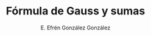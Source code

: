 ---
title: "Fórmula de Gauss y sumas"
year: 2017
thumbnail: "assets/img/Logo-ommags.png"
topic: "Álgebra"
file: "assets/pdf/Material/Fórmula-de-Gauss-y-sumas.pdf"
author: "E. Efrén González González"
level: "Básico"
alttext: "¿Conoces la tragedia del maestro de Gauss?"
---